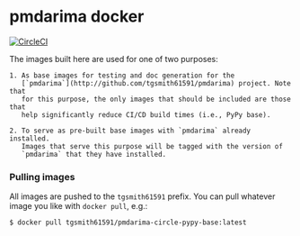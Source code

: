 # pmdarima docker

[![CircleCI](https://circleci.com/gh/tgsmith61591/pmdarima-docker.svg?style=svg)](https://circleci.com/gh/tgsmith61591/pmdarima-docker)

The images built here are used for one of two purposes:

    1. As base images for testing and doc generation for the
       [`pmdarima`](http://github.com/tgsmith61591/pmdarima) project. Note that
       for this purpose, the only images that should be included are those that
       help significantly reduce CI/CD build times (i.e., PyPy base).
    
    2. To serve as pre-built base images with `pmdarima` already installed.
       Images that serve this purpose will be tagged with the version of
       `pmdarima` that they have installed.
       
### Pulling images

All images are pushed to the `tgsmith61591` prefix. You can pull whatever image you like
with `docker pull`, e.g.:

```bash
$ docker pull tgsmith61591/pmdarima-circle-pypy-base:latest
```
